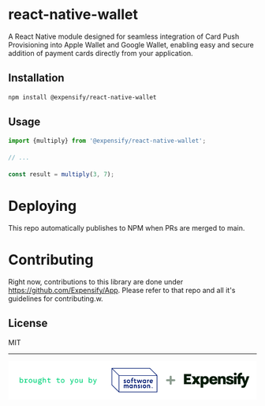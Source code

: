# react-native-wallet

A React Native module designed for seamless integration of Card Push Provisioning into Apple Wallet and Google Wallet, enabling easy and secure addition of payment cards directly from your application.

## Installation

```sh
npm install @expensify/react-native-wallet
```

## Usage

```js
import {multiply} from '@expensify/react-native-wallet';

// ...

const result = multiply(3, 7);
```

# Deploying

This repo automatically publishes to NPM when PRs are merged to main.

# Contributing

Right now, contributions to this library are done under https://github.com/Expensify/App. Please refer to that repo and all it's guidelines for contributing.w.

## License

MIT

---

<p align="center">
  <picture>
    <source media="(prefers-color-scheme: light)" srcset="./assets/signature-light.png" />
    <source media="(prefers-color-scheme: dark)" srcset="./assets/signature-dark.png" />
    <img alt="Brought to you by Software Mansion + Expensify" src="./assets/signature-light.png" width="600" />
  </picture>
</p>
